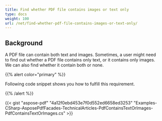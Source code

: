 ```yaml
---
title: Find whether PDF file contains images or text only
type: docs
weight: 100
url: /net/find-whether-pdf-file-contains-images-or-text-only/
---
```


## **Background**
A PDF file can contain both text and images. Sometimes, a user might need to find out whether a PDF file contains only text, or it contains only images. We can also find whether it contain both or none.

{{% alert color="primary" %}} 

Following code snippet shows you how to fulfill this requirement.

{{% /alert %}} 

{{< gist "aspose-pdf" "4a12f0ebd453e7f0d552ed6658ed3253" "Examples-CSharp-AsposePdfFacades-TechnicalArticles-PdfContainsTextOrImages-PdfContainsTextOrImages.cs" >}}
